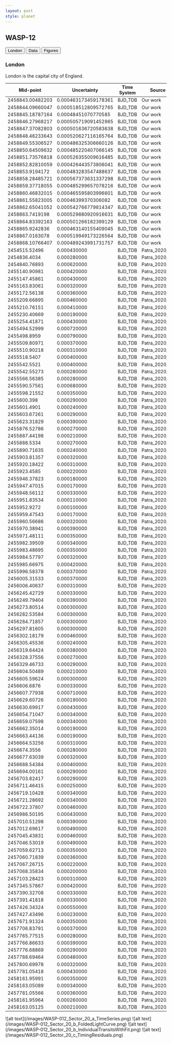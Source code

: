 ```yaml
---
layout: post
style: planet
---
```

<script src="../js/planets.js"></script> 

## WASP-12

<!-- Tab links -->
<div class="tab">
  <button class="tablinks" onclick="openCity(event, 'London')">London</button>
  <button class="tablinks" onclick="openCity(event, 'Data')">Data</button>
  <button class="tablinks" onclick="openCity(event, 'Figures')">Figures</button>
</div>

<!-- Tab content -->
<div id="London" class="tabcontent">
  <h3>London</h3>
  <p>London is the capital city of England.</p>
</div>

<div id="Data" class="tabcontent" markdown="1">


|Mid-point    |Uncertainty|Time System|Source                                            |
|-------------|-----------|-----------|--------------------------------------------------|
|2458843.00482203|0.000463173459178361|BJD_TDB    |Our work                                          |
|2458844.09660047|0.000518512809572765|BJD_TDB    |Our work                                          |
|2458845.18787164|0.00048451070770585|BJD_TDB    |Our work                                          |
|2458846.27968217|0.000505719091452965|BJD_TDB    |Our work                                          |
|2458847.37082803|0.000501636720583638|BJD_TDB    |Our work                                          |
|2458848.46233643|0.000520627116165764|BJD_TDB    |Our work                                          |
|2458849.55306527|0.000486325306660126|BJD_TDB    |Our work                                          |
|2458850.64509632|0.000485220407066145|BJD_TDB    |Our work                                          |
|2458851.73576818|0.000526355009616485|BJD_TDB    |Our work                                          |
|2458852.82810059|0.000426443573806041|BJD_TDB    |Our work                                          |
|2458853.9194172|0.000483283547488637|BJD_TDB    |Our work                                          |
|2458858.28485721|0.000567373631337298|BJD_TDB    |Our work                                          |
|2458859.37718055|0.000485299657078216|BJD_TDB    |Our work                                          |
|2458860.46832015|0.000465595803996601|BJD_TDB    |Our work                                          |
|2458861.55823005|0.00046399370306082|BJD_TDB    |Our work                                          |
|2458862.65041052|0.000542766779814347|BJD_TDB    |Our work                                          |
|2458863.7419198|0.000529880920916631|BJD_TDB    |Our work                                          |
|2458864.83392163|0.000501266182399129|BJD_TDB    |Our work                                          |
|2458865.9242836|0.000463140155409045|BJD_TDB    |Our work                                          |
|2458867.0163078|0.000519949173226564|BJD_TDB    |Our work                                          |
|2458868.10766407|0.000489243991731757|BJD_TDB    |Our work                                          |
|2454515.52496|0.000430000|BJD_TDB    |Patra_2020_AJ                                     |
|2454836.4034 |0.000280000|BJD_TDB    |Patra_2020_AJ                                     |
|2454840.76893|0.000620000|BJD_TDB    |Patra_2020_AJ                                     |
|2455140.90981|0.000420000|BJD_TDB    |Patra_2020_AJ                                     |
|2455147.45861|0.000430000|BJD_TDB    |Patra_2020_AJ                                     |
|2455163.83061|0.000320000|BJD_TDB    |Patra_2020_AJ                                     |
|2455172.56138|0.000360000|BJD_TDB    |Patra_2020_AJ                                     |
|2455209.66895|0.000460000|BJD_TDB    |Patra_2020_AJ                                     |
|2455210.76151|0.000410000|BJD_TDB    |Patra_2020_AJ                                     |
|2455230.40669|0.000190000|BJD_TDB    |Patra_2020_AJ                                     |
|2455254.41871|0.000430000|BJD_TDB    |Patra_2020_AJ                                     |
|2455494.52999|0.000720000|BJD_TDB    |Patra_2020_AJ                                     |
|2455498.8959 |0.000790000|BJD_TDB    |Patra_2020_AJ                                     |
|2455509.80971|0.000370000|BJD_TDB    |Patra_2020_AJ                                     |
|2455510.90218|0.000310000|BJD_TDB    |Patra_2020_AJ                                     |
|2455518.5407 |0.000400000|BJD_TDB    |Patra_2020_AJ                                     |
|2455542.5521 |0.000400000|BJD_TDB    |Patra_2020_AJ                                     |
|2455542.55273|0.000280000|BJD_TDB    |Patra_2020_AJ                                     |
|2455566.56385|0.000280000|BJD_TDB    |Patra_2020_AJ                                     |
|2455590.57561|0.000680000|BJD_TDB    |Patra_2020_AJ                                     |
|2455598.21552|0.000350000|BJD_TDB    |Patra_2020_AJ                                     |
|2455600.398  |0.000290000|BJD_TDB    |Patra_2020_AJ                                     |
|2455601.4901 |0.000240000|BJD_TDB    |Patra_2020_AJ                                     |
|2455603.67261|0.000290000|BJD_TDB    |Patra_2020_AJ                                     |
|2455623.31829|0.000390000|BJD_TDB    |Patra_2020_AJ                                     |
|2455876.52786|0.000270000|BJD_TDB    |Patra_2020_AJ                                     |
|2455887.44198|0.000210000|BJD_TDB    |Patra_2020_AJ                                     |
|2455888.5334 |0.000270000|BJD_TDB    |Patra_2020_AJ                                     |
|2455890.71635|0.000240000|BJD_TDB    |Patra_2020_AJ                                     |
|2455903.81357|0.000320000|BJD_TDB    |Patra_2020_AJ                                     |
|2455920.18422|0.000310000|BJD_TDB    |Patra_2020_AJ                                     |
|2455923.4585 |0.000220000|BJD_TDB    |Patra_2020_AJ                                     |
|2455946.37823|0.000180000|BJD_TDB    |Patra_2020_AJ                                     |
|2455947.47015|0.000170000|BJD_TDB    |Patra_2020_AJ                                     |
|2455948.56112|0.000330000|BJD_TDB    |Patra_2020_AJ                                     |
|2455951.83534|0.000110000|BJD_TDB    |Patra_2020_AJ                                     |
|2455952.9272 |0.000100000|BJD_TDB    |Patra_2020_AJ                                     |
|2455959.47543|0.000170000|BJD_TDB    |Patra_2020_AJ                                     |
|2455960.56686|0.000320000|BJD_TDB    |Patra_2020_AJ                                     |
|2455970.38941|0.000390000|BJD_TDB    |Patra_2020_AJ                                     |
|2455971.48111|0.000350000|BJD_TDB    |Patra_2020_AJ                                     |
|2455982.39509|0.000340000|BJD_TDB    |Patra_2020_AJ                                     |
|2455983.48695|0.000350000|BJD_TDB    |Patra_2020_AJ                                     |
|2455984.57797|0.000320000|BJD_TDB    |Patra_2020_AJ                                     |
|2455985.66975|0.000420000|BJD_TDB    |Patra_2020_AJ                                     |
|2455996.58378|0.000370000|BJD_TDB    |Patra_2020_AJ                                     |
|2456005.31533|0.000370000|BJD_TDB    |Patra_2020_AJ                                     |
|2456006.40637|0.000310000|BJD_TDB    |Patra_2020_AJ                                     |
|2456245.42729|0.000330000|BJD_TDB    |Patra_2020_AJ                                     |
|2456249.79404|0.000390000|BJD_TDB    |Patra_2020_AJ                                     |
|2456273.80514|0.000300000|BJD_TDB    |Patra_2020_AJ                                     |
|2456282.53584|0.000300000|BJD_TDB    |Patra_2020_AJ                                     |
|2456284.71857|0.000300000|BJD_TDB    |Patra_2020_AJ                                     |
|2456297.81605|0.000300000|BJD_TDB    |Patra_2020_AJ                                     |
|2456302.18179|0.000460000|BJD_TDB    |Patra_2020_AJ                                     |
|2456305.45536|0.000240000|BJD_TDB    |Patra_2020_AJ                                     |
|2456319.64424|0.000380000|BJD_TDB    |Patra_2020_AJ                                     |
|2456328.37556|0.000270000|BJD_TDB    |Patra_2020_AJ                                     |
|2456329.46733|0.000290000|BJD_TDB    |Patra_2020_AJ                                     |
|2456604.50489|0.000210000|BJD_TDB    |Patra_2020_AJ                                     |
|2456605.59624|0.000300000|BJD_TDB    |Patra_2020_AJ                                     |
|2456606.6876 |0.000330000|BJD_TDB    |Patra_2020_AJ                                     |
|2456607.77938|0.000710000|BJD_TDB    |Patra_2020_AJ                                     |
|2456629.60726|0.000190000|BJD_TDB    |Patra_2020_AJ                                     |
|2456630.69917|0.000430000|BJD_TDB    |Patra_2020_AJ                                     |
|2456654.71047|0.000340000|BJD_TDB    |Patra_2020_AJ                                     |
|2456659.07598|0.000340000|BJD_TDB    |Patra_2020_AJ                                     |
|2456662.35014|0.000190000|BJD_TDB    |Patra_2020_AJ                                     |
|2456663.44136|0.000190000|BJD_TDB    |Patra_2020_AJ                                     |
|2456664.53256|0.000310000|BJD_TDB    |Patra_2020_AJ                                     |
|2456674.3556 |0.000280000|BJD_TDB    |Patra_2020_AJ                                     |
|2456677.63039|0.000320000|BJD_TDB    |Patra_2020_AJ                                     |
|2456688.54384|0.000400000|BJD_TDB    |Patra_2020_AJ                                     |
|2456694.00161|0.000290000|BJD_TDB    |Patra_2020_AJ                                     |
|2456703.82417|0.000290000|BJD_TDB    |Patra_2020_AJ                                     |
|2456711.46415|0.000250000|BJD_TDB    |Patra_2020_AJ                                     |
|2456719.10428|0.000340000|BJD_TDB    |Patra_2020_AJ                                     |
|2456721.28692|0.000340000|BJD_TDB    |Patra_2020_AJ                                     |
|2456722.37807|0.000460000|BJD_TDB    |Patra_2020_AJ                                     |
|2456986.50195|0.000430000|BJD_TDB    |Patra_2020_AJ                                     |
|2457010.51298|0.000390000|BJD_TDB    |Patra_2020_AJ                                     |
|2457012.69617|0.000490000|BJD_TDB    |Patra_2020_AJ                                     |
|2457045.43831|0.000460000|BJD_TDB    |Patra_2020_AJ                                     |
|2457046.53019|0.000490000|BJD_TDB    |Patra_2020_AJ                                     |
|2457059.62713|0.000350000|BJD_TDB    |Patra_2020_AJ                                     |
|2457060.71839|0.000360000|BJD_TDB    |Patra_2020_AJ                                     |
|2457067.26715|0.000220000|BJD_TDB    |Patra_2020_AJ                                     |
|2457068.35834|0.000200000|BJD_TDB    |Patra_2020_AJ                                     |
|2457103.28423|0.000310000|BJD_TDB    |Patra_2020_AJ                                     |
|2457345.57867|0.000420000|BJD_TDB    |Patra_2020_AJ                                     |
|2457390.32708|0.000330000|BJD_TDB    |Patra_2020_AJ                                     |
|2457391.41818|0.000330000|BJD_TDB    |Patra_2020_AJ                                     |
|2457426.34324|0.000550000|BJD_TDB    |Patra_2020_AJ                                     |
|2457427.43496|0.000230000|BJD_TDB    |Patra_2020_AJ                                     |
|2457671.91324|0.000350000|BJD_TDB    |Patra_2020_AJ                                     |
|2457706.83791|0.000370000|BJD_TDB    |Patra_2020_AJ                                     |
|2457765.77515|0.000280000|BJD_TDB    |Patra_2020_AJ                                     |
|2457766.86633|0.000390000|BJD_TDB    |Patra_2020_AJ                                     |
|2457776.68869|0.000290000|BJD_TDB    |Patra_2020_AJ                                     |
|2457788.69464|0.000480000|BJD_TDB    |Patra_2020_AJ                                     |
|2457800.69978|0.000320000|BJD_TDB    |Patra_2020_AJ                                     |
|2457781.05418|0.000430000|BJD_TDB    |Patra_2020_AJ                                     |
|2458161.95991|0.000350000|BJD_TDB    |Patra_2020_AJ                                     |
|2458163.05089|0.000340000|BJD_TDB    |Patra_2020_AJ                                     |
|2457781.05566|0.000360000|BJD_TDB    |Patra_2020_AJ                                     |
|2458161.95964|0.000260000|BJD_TDB    |Patra_2020_AJ                                     |
|2458163.05125|0.000210000|BJD_TDB    |Patra_2020_AJ                                     |

</div> 

<div id="Figures" class="tabcontent" markdown="1">
![alt text](/images/WASP-012_Sector_20_a_TimeSeries.png)
![alt text](/images/WASP-012_Sector_20_b_FoldedLightCurve.png)
![alt text](/images/WASP-012_Sector_20_b_IndividualTransitsWithFit.png)
![alt text](/images/WASP-012_Sector_20_c_TimingResiduals.png)
</div>

<script src="../js/tabs.js"></script> 

 
